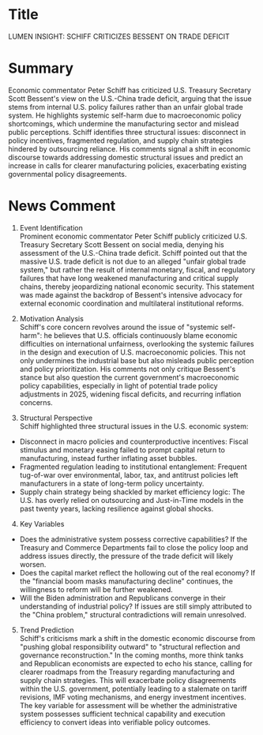 # Title
LUMEN INSIGHT: SCHIFF CRITICIZES BESSENT ON TRADE DEFICIT

# Summary
Economic commentator Peter Schiff has criticized U.S. Treasury Secretary Scott Bessent's view on the U.S.-China trade deficit, arguing that the issue stems from internal U.S. policy failures rather than an unfair global trade system. He highlights systemic self-harm due to macroeconomic policy shortcomings, which undermine the manufacturing sector and mislead public perceptions. Schiff identifies three structural issues: disconnect in policy incentives, fragmented regulation, and supply chain strategies hindered by outsourcing reliance. His comments signal a shift in economic discourse towards addressing domestic structural issues and predict an increase in calls for clearer manufacturing policies, exacerbating existing governmental policy disagreements.

# News Comment
1. Event Identification  
Prominent economic commentator Peter Schiff publicly criticized U.S. Treasury Secretary Scott Bessent on social media, denying his assessment of the U.S.-China trade deficit. Schiff pointed out that the massive U.S. trade deficit is not due to an alleged "unfair global trade system," but rather the result of internal monetary, fiscal, and regulatory failures that have long weakened manufacturing and critical supply chains, thereby jeopardizing national economic security. This statement was made against the backdrop of Bessent's intensive advocacy for external economic coordination and multilateral institutional reforms.

2. Motivation Analysis  
Schiff's core concern revolves around the issue of "systemic self-harm": he believes that U.S. officials continuously blame economic difficulties on international unfairness, overlooking the systemic failures in the design and execution of U.S. macroeconomic policies. This not only undermines the industrial base but also misleads public perception and policy prioritization. His comments not only critique Bessent's stance but also question the current government's macroeconomic policy capabilities, especially in light of potential trade policy adjustments in 2025, widening fiscal deficits, and recurring inflation concerns.

3. Structural Perspective  
Schiff highlighted three structural issues in the U.S. economic system:  

- Disconnect in macro policies and counterproductive incentives: Fiscal stimulus and monetary easing failed to prompt capital return to manufacturing, instead further inflating asset bubbles.  
- Fragmented regulation leading to institutional entanglement: Frequent tug-of-war over environmental, labor, tax, and antitrust policies left manufacturers in a state of long-term policy uncertainty.  
- Supply chain strategy being shackled by market efficiency logic: The U.S. has overly relied on outsourcing and Just-in-Time models in the past twenty years, lacking resilience against global shocks.

4. Key Variables  

- Does the administrative system possess corrective capabilities? If the Treasury and Commerce Departments fail to close the policy loop and address issues directly, the pressure of the trade deficit will likely worsen.  
- Does the capital market reflect the hollowing out of the real economy? If the "financial boom masks manufacturing decline" continues, the willingness to reform will be further weakened.  
- Will the Biden administration and Republicans converge in their understanding of industrial policy? If issues are still simply attributed to the "China problem," structural contradictions will remain unresolved.

5. Trend Prediction  
Schiff's criticisms mark a shift in the domestic economic discourse from "pushing global responsibility outward" to "structural reflection and governance reconstruction." In the coming months, more think tanks and Republican economists are expected to echo his stance, calling for clearer roadmaps from the Treasury regarding manufacturing and supply chain strategies. This will exacerbate policy disagreements within the U.S. government, potentially leading to a stalemate on tariff revisions, IMF voting mechanisms, and energy investment incentives. The key variable for assessment will be whether the administrative system possesses sufficient technical capability and execution efficiency to convert ideas into verifiable policy outcomes.
